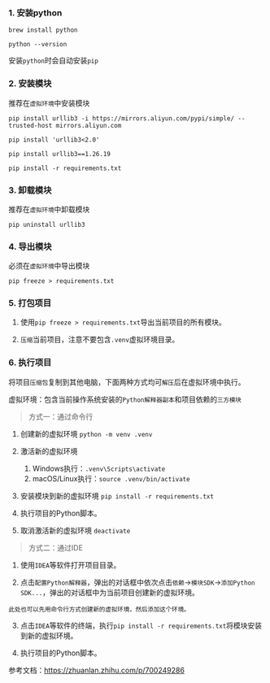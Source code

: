 ### 1. 安装python

`brew install python`

`python --version`

安装`python`时会自动安装`pip`

### 2. 安装模块

推荐在`虚拟环境`中安装模块

`pip install urllib3 -i https://mirrors.aliyun.com/pypi/simple/ --trusted-host mirrors.aliyun.com`

`pip install 'urllib3<2.0'`

`pip install urllib3==1.26.19`

`pip install -r requirements.txt`

### 3. 卸载模块

推荐在`虚拟环境`中卸载模块

`pip uninstall urllib3`

### 4. 导出模块

必须在`虚拟环境`中导出模块

`pip freeze > requirements.txt`

### 5. 打包项目

1. 使用`pip freeze > requirements.txt`导出当前项目的所有模块。

2. `压缩`当前项目，注意不要包含`.venv`虚拟环境目录。

### 6. 执行项目

将项目`压缩包`复制到其他电脑，下面两种方式均可`解压`后在虚拟环境中执行。

虚拟环境：包含当前操作系统安装的`Python解释器副本`和项目依赖的`三方模块`

> 方式一：通过命令行

1. 创建新的虚拟环境
`python -m venv .venv`

2. 激活新的虚拟环境
   1. Windows执行：`.venv\Scripts\activate`
   2. macOS/Linux执行：`source .venv/bin/activate`

3. 安装模块到新的虚拟环境
`pip install -r requirements.txt`

4. 执行项目的Python脚本。

5. 取消激活新的虚拟环境
`deactivate`

> 方式二：通过IDE

1. 使用`IDEA`等软件打开项目目录。

2. 点击`配置Python解释器`，弹出的对话框中依次点击`依赖`->`模块SDK`->`添加Python SDK...`，弹出的对话框中为当前项目创建新的虚拟环境。
```
此处也可以先用命令行方式创建新的虚拟环境，然后添加这个环境。
```

3. 点击`IDEA`等软件的终端，执行`pip install -r requirements.txt`将模块安装到新的虚拟环境。

4. 执行项目的Python脚本。

参考文档：https://zhuanlan.zhihu.com/p/700249286
